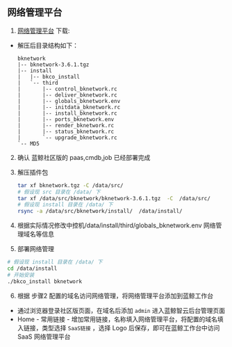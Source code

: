 ## 网络管理平台

1. [网络管理平台](http://bk.tencent.com/download/) 下载:
  - 解压后目录结构如下：
    ```vim
    bknetwork
    |-- bknetwork-3.6.1.tgz
    |-- install
    |   |-- bkco_install
    |   `-- third
    |       |-- control_bknetwork.rc
    |       |-- deliver_bknetwork.rc
    |       |-- globals_bknetwork.env
    |       |-- initdata_bknetwork.rc
    |       |-- install_bknetwork.rc
    |       |-- ports_bknetwork.env
    |       |-- render_bknetwork.rc
    |       |-- status_bknetwork.rc
    |       `-- upgrade_bknetwork.rc
    `-- MD5
    ```

2. 确认 蓝鲸社区版的 paas,cmdb,job 已经部署完成

3. 解压插件包

    ```bash
    tar xf bknetwork.tgz -C /data/src/
    # 假设现 src 目录在 /data/ 下
    tar xf /data/src/bknetwork/bknetwork-3.6.1.tgz  -C  /data/src/
    # 假设现 install 目录在 /data/ 下
    rsync -a /data/src/bknetwork/install/  /data/install/
    ```

4. 根据实际情况修改中控机/data/install/third/globals_bknetwork.env 网络管理域名等信息

5. 部署网络管理
  ```bash
  # 假设现 install 目录在 /data/ 下
  cd /data/install
  # 开始安装
  ./bkco_install bknetwork
  ```

6. 根据 步骤2 配置的域名访问网络管理，将网络管理平台添加到蓝鲸工作台

  * 通过浏览器登录社区版页面，在域名后添加 `admin` 进入蓝鲸智云后台管理页面
  * Home - 常用链接 - 增加常用链接，名称填入网络管理平台，将配置的域名填入链接，类型选择 `SaaS链接` ，选择 Logo 后保存，即可在蓝鲸工作台中访问 SaaS 网络管理平台